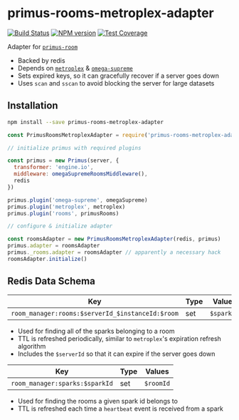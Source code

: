 # primus-rooms-metroplex-adapter

[![Build Status](https://travis-ci.org/thomasdashney/primus-rooms-metroplex-adapter.svg?branch=master)](https://travis-ci.org/thomasdashney/primus-rooms-metroplex-adapter)
[![NPM version](https://img.shields.io/npm/v/primus-rooms-metroplex-adapter.svg)](https://www.npmjs.com/package/primus-rooms-metroplex-adapter) [![Test Coverage](https://codeclimate.com/github/thomasdashney/primus-rooms-metroplex-adapter/badges/coverage.svg)](https://codeclimate.com/github/thomasdashney/primus-rooms-metroplex-adapter/coverage)


Adapter for [`primus-room`](https://github.com/cayasso/primus-rooms)

* Backed by redis
* Depends on [`metroplex`](https://github.com/primus/metroplex) & [`omega-supreme`](https://github.com/primus/omega-supreme/)
* Sets expired keys, so it can gracefully recover if a server goes down
* Uses `scan` and `sscan` to avoid blocking the server for large datasets

## Installation

```bash
npm install --save primus-rooms-metroplex-adapter
```

```js
const PrimusRoomsMetroplexAdapter = require('primus-rooms-metroplex-adapter')

// initialize primus with required plugins

const primus = new Primus(server, {
  transformer: 'engine.io',
  middleware: omegaSupremeRoomsMiddleware(),
  redis
})

primus.plugin('omega-supreme', omegaSupreme)
primus.plugin('metroplex', metroplex)
primus.plugin('rooms', primusRooms)

// configure & initialize adapter

const roomsAdapter = new PrimusRoomsMetroplexAdapter(redis, primus)
primus.adapter = roomsAdapter
primus._rooms.adapter = roomsAdapter // apparently a necessary hack
roomsAdapter.initialize()
```

## Redis Data Schema

| Key | Type | Values |
|---|---|---|
| `room_manager:rooms:$serverId_$instanceId:$room` | set | `$sparkId`

- Used for finding all of the sparks belonging to a room
- TTL is refreshed periodically, similar to `metroplex`'s expiration refresh algorithm
- Includes the `$serverId` so that it can expire if the server goes down

| Key | Type | Values |
|---|---|---|
| `room_manager:sparks:$sparkId` | set | `$roomId`

- Used for finding the rooms a given spark id belongs to
- TTL is refreshed each time a `heartbeat` event is received from a spark
